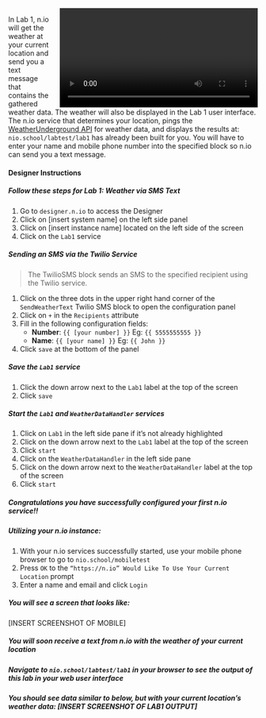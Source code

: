<video controls height='200px' style="float: right; margin-left: 20px" src="http://techslides.com/demos/sample-videos/small.webm" type="video/webm" >
  <source src="http://techslides.com/demos/sample-videos/small.webm" type="video/webm" />
  <source src="http://techslides.com/demos/sample-videos/small.ogv" type="video/ogg" />
  <source src="http://techslides.com/demos/sample-videos/small.mp4" type="video/mp4" />
  <source src="http://techslides.com/demos/sample-videos/small.3gp" type="video/3gp" />
</video>

In Lab 1, n.io will get the weather at your current location and send you a text message that contains the gathered weather data. The weather will also be displayed in the Lab 1 user interface. The n.io service that determines your location, pings the [WeatherUnderground API](https://www.wunderground.com/weather/api/) for weather data, and displays the results at: `nio.school/labtest/lab1` has already been built for you. You will have to enter your name and mobile phone number into the specified block so n.io can send you a text message.

#### Designer Instructions
##### Follow these steps for Lab 1: Weather via SMS Text
1. Go to `designer.n.io` to access the Designer
1. Click on [insert system name] on the left side panel
1. Click on [insert instance name] located on the left side of the screen
1. Click on the `Lab1` service

##### Sending an SMS via the Twilio Service
>The TwilioSMS block sends an SMS to the specified recipient using the Twilio service.

1. Click on the three dots in the upper right hand corner of the `SendWeatherText` Twilio SMS block to open the configuration panel
1. Click on `+` in the `Recipients` attribute
1. Fill in the following configuration fields:
     - **Number**: `{{ [your number] }}`    Eg: `{{ 5555555555 }}`
     - **Name**: `{{ [your name] }}`     Eg: `{{ John }}`
1. Click `save` at the bottom of the panel

##### Save the `Lab1` service
1. Click the down arrow next to the `Lab1` label at the top of the screen
1. Click `save`

##### Start the `Lab1` and `WeatherDataHandler` services
1. Click on `Lab1` in the left side pane if it’s not already highlighted
1. Click on the down arrow next to the `Lab1` label at the top of the screen
1. Click `start`
1. Click on the `WeatherDataHandler` in the left side pane
1. Click on the down arrow next to the `WeatherDataHandler` label at the top of the screen
1. Click `start`

##### Congratulations you have successfully configured your first n.io service!!

##### Utilizing your n.io instance:
1. With your n.io services successfully started, use your mobile phone browser to go to `nio.school/mobiletest`
1. Press `OK` to the `“https://n.io” Would Like To Use Your Current Location` prompt
1. Enter a name and email and click `Login`

##### You will see a screen that looks like:
[INSERT SCREENSHOT OF MOBILE]

##### You will soon receive a text from n.io with the weather of your current location

##### Navigate to `nio.school/labtest/lab1` in your browser to see the output of this lab in your web user interface

##### You should see data similar to below, but with your current location’s weather data: [INSERT SCREENSHOT OF LAB1 OUTPUT]
